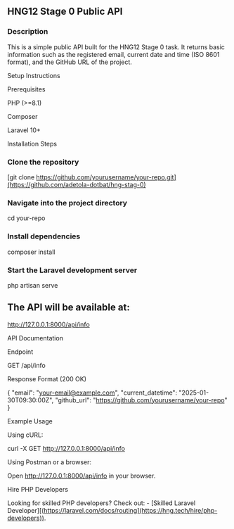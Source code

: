 ## HNG12 Stage 0 Public API

### Description

This is a simple public API built for the HNG12 Stage 0 task. It returns basic information such as the registered email, current date and time (ISO 8601 format), and the GitHub URL of the project.

Setup Instructions

Prerequisites

PHP (>=8.1)

Composer

Laravel 10+

Installation Steps

### Clone the repository

[git clone https://github.com/yourusername/your-repo.git](https://github.com/adetola-dotbat/hng-stag-0)

### Navigate into the project directory

cd your-repo

### Install dependencies

composer install

### Start the Laravel development server

php artisan serve


## The API will be available at:

http://127.0.0.1:8000/api/info

API Documentation

Endpoint

GET /api/info

Response Format (200 OK)

{
"email": "your-email@example.com",
"current_datetime": "2025-01-30T09:30:00Z",
"github_url": "https://github.com/yourusername/your-repo"
}

Example Usage

Using cURL:

curl -X GET http://127.0.0.1:8000/api/info

Using Postman or a browser:

Open http://127.0.0.1:8000/api/info in your browser.

Hire PHP Developers

Looking for skilled PHP developers? Check out: - [Skilled Laravel Developer][(https://laravel.com/docs/routing](https://hng.tech/hire/php-developers)).
